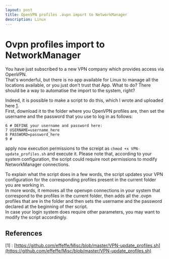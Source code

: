 ```yaml
---
layout: post
title: OpenVPN profiles .ovpn import to NetworkManager
description: Linux
---
```

# Ovpn profiles import to NetworkManager
You have just subscribed to a new VPN company which provides access via OpenVPN.  
That's wonderful, but there is no app available for Linux to manage all the locations available, or you just don't trust that App. What to do? There should be a way to automatise the import to the system, right?  

Indeed, it is possible to make a script to do this, which I wrote and uploaded here [1](https://github.com/effeffe/Misc/blob/master/VPN-update_profiles.sh).  
First, download it to the folder where you OpenVPN profiles are, then set the username and the password that you use to log in as follows:
```
6 # DEFINE your username and password here:
7 USERNAME=username_here
8 PASSWORD=password_here
9 #
```
apply now execution permissions to the screipt as `chmod +x VPN-update_profiles.sh` and execute it. Please note that, according to your system configuration, the script could require root permissions to modify NetworkManager connections.  

To explain what the script does in a few words, the script updates your VPN configuration for the corresponding profiles present in the current folder you are working in.  
In more words, it removes all the openvpn connections in your system that correspond to the profiles in the current folder, then adds all the .ovpn profiles that are in the folder and then sets the username and the password declared at the beginning of ther script.  
In case your login system does require other parameters, you may want to modify the script accordingly.

## References
[1] : [https://github.com/effeffe/Misc/blob/master/VPN-update_profiles.sh](https://github.com/effeffe/Misc/blob/master/VPN-update_profiles.sh)
